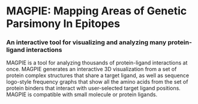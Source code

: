 # MAGPIE: Mapping Areas of Genetic Parsimony In Epitopes
### An interactive tool for visualizing and analyzing many protein-ligand interactions

MAGPIE is a tool for analyzing thousands of protein-ligand interactions at once. MAGPIE generates an interactive 3D visualization from a set of protein complex structures that share a target ligand, as well as sequence logo-style frequency graphs that show all the amino acids from the set of protein binders that interact with user-selected target ligand positions. MAGPIE is compatible with small molecule or protein ligands.
